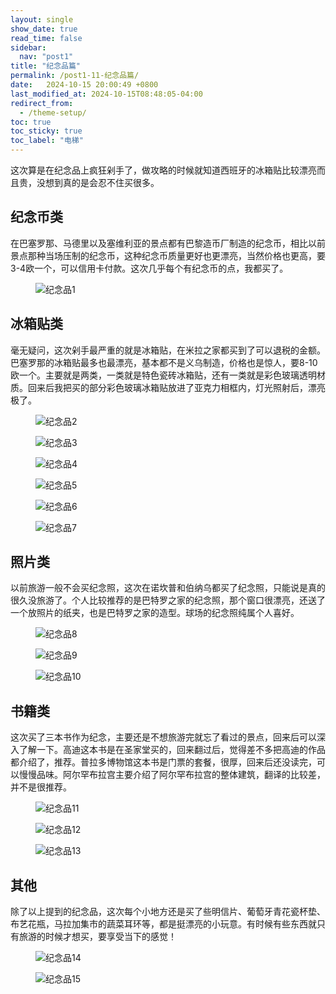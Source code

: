 ```yaml
---
layout: single
show_date: true
read_time: false
sidebar:
  nav: "post1"
title: "纪念品篇"
permalink: /post1-11-纪念品篇/
date:   2024-10-15 20:00:49 +0800
last_modified_at: 2024-10-15T08:48:05-04:00
redirect_from:
  - /theme-setup/
toc: true
toc_sticky: true
toc_label: "电梯"
---
```


这次算是在纪念品上疯狂剁手了，做攻略的时候就知道西班牙的冰箱贴比较漂亮而且贵，没想到真的是会忍不住买很多。

## 纪念币类

在巴塞罗那、马德里以及塞维利亚的景点都有<span class="text-Coral">巴黎造币厂制造的纪念币</span>，相比以前景点那种当场压制的纪念币，这种纪念币<span class="text-Coral">质量更好也更漂亮</span>，当然价格也更高，要3-4欧一个，可以信用卡付款。这次几乎每个有纪念币的点，我都买了。

<figure>
  <img src="{{ '/assets/images/post 1/11/纪念品/IMG_2400.JPG' | relative_url }}" alt="纪念品1">
</figure>

## 冰箱贴类

毫无疑问，这次剁手最严重的就是冰箱贴，在米拉之家都买到了可以退税的金额。巴塞罗那的冰箱贴<span class="text-Coral">最多也最漂亮</span>，基本都不是义乌制造，<span class="text-Coral">价格也是惊人</span>，要8-10欧一个。主要就是两类，一类就是<span class="text-Coral">特色瓷砖冰箱贴</span>，还有一类就是<span class="text-Coral">彩色玻璃透明材质</span>。回来后我把买的部分彩色玻璃冰箱贴放进了亚克力相框内，灯光照射后，漂亮极了。

<figure>
  <img src="{{ '/assets/images/post 1/11/纪念品/IMG_6959.JPG' | relative_url }}" alt="纪念品2">
</figure>

<figure>
  <img src="{{ '/assets/images/post 1/11/纪念品/IMG_6960.JPG' | relative_url }}" alt="纪念品3">
</figure>

<figure>
  <img src="{{ '/assets/images/post 1/11/纪念品/IMG_6961.JPG' | relative_url }}" alt="纪念品4">
</figure>

<figure>
  <img src="{{ '/assets/images/post 1/11/纪念品/IMG_6962.JPG' | relative_url }}" alt="纪念品5">
</figure>

<figure>
  <img src="{{ '/assets/images/post 1/11/纪念品/IMG_6963.JPG' | relative_url }}" alt="纪念品6">
</figure>

<figure>
  <img src="{{ '/assets/images/post 1/11/纪念品/IMG_7079.JPG' | relative_url }}" alt="纪念品7">
</figure>

## 照片类

以前旅游一般不会买纪念照，这次在诺坎普和伯纳乌都买了纪念照，只能说是真的很久没旅游了。<span class="text-Coral">个人比较推荐的是巴特罗之家的纪念照</span>，那个窗口很漂亮，还送了一个放照片的纸夹，也是巴特罗之家的造型。球场的纪念照纯属个人喜好。

<figure>
  <img src="{{ '/assets/images/post 1/11/纪念品/IMG_2396.JPG' | relative_url }}" alt="纪念品8">
</figure>

<figure>
  <img src="{{ '/assets/images/post 1/11/纪念品/微信图片_20241008144244.jpg' | relative_url }}" alt="纪念品9">
</figure>

<figure>
  <img src="{{ '/assets/images/post 1/11/纪念品/IMG_3281_1.JPG' | relative_url }}" alt="纪念品10">
</figure>

## 书籍类

这次买了三本书作为纪念，主要还是<span class="text-Coral">不想旅游完就忘了看过的景点</span>，回来后可以深入了解一下。高迪这本书是在圣家堂买的，回来翻过后，觉得差不多把高迪的作品都介绍了，推荐。普拉多博物馆这本书是门票的套餐，很厚，回来后还没读完，可以慢慢品味。阿尔罕布拉宫主要介绍了阿尔罕布拉宫的整体建筑，翻译的比较差，并不是很推荐。

<figure>
  <img src="{{ '/assets/images/post 1/11/纪念品/IMG_3048_1.JPG' | relative_url }}" alt="纪念品11">
</figure>

<figure>
  <img src="{{ '/assets/images/post 1/11/纪念品/IMG_6514_1.JPG' | relative_url }}" alt="纪念品12">
</figure>

<figure>
  <img src="{{ '/assets/images/post 1/11/纪念品/IMG_0810.JPG' | relative_url }}" alt="纪念品13">
</figure>

## 其他

除了以上提到的纪念品，这次每个小地方还是买了些明信片、葡萄牙青花瓷杯垫、布艺花瓶，马拉加集市的蔬菜耳环等，都是挺漂亮的小玩意。<span class="text-Red">有时候有些东西就只有旅游的时候才想买，要享受当下的感觉！</span>

<figure>
  <img src="{{ '/assets/images/post 1/11/纪念品/IMG_0981.JPG' | relative_url }}" alt="纪念品14">
</figure>

<figure>
  <img src="{{ '/assets/images/post 1/11/纪念品/IMG_7013.JPG' | relative_url }}" alt="纪念品15">
</figure>
